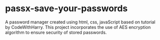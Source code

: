# passx-save-your-passwords
A password manager created using html, css, javaScript based on tutorial by CodeWithHarry. This project incorporates the use of AES encryption algorithm to ensure security of stored passwords.
